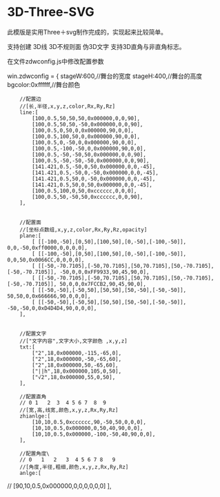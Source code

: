 # 3D-Three-SVG
此模版是实用Three＋svg制作完成的，实现起来比较简单。

支持创建 3D线  3D不规则面   伪3D文字  支持3D直角与非直角标志。

在文件zdwconfig.js中修改配置参数

win.zdwconfig = {
		stageW:600,//舞台的宽度
		stageH:400,//舞台的高度
		bgcolor:0xffffff,//舞台颜色
		
		//配置边
		//[长,半径,x,y,z,color,Rx,Ry,Rz]
		line:[
			[100,0.5,50,50,50,0x000000,0,0,90],
			[100,0.5,50,50,-50,0x000000,0,0,90],
			[100,0.5,0,50,0,0x000000,90,0,0],
			[100,0.5,100,50,0,0x000000,90,0,0],
			[100,0.5,0,-50,0,0x000000,90,0,0],
			[100,0.5,-100,-50,0,0x000000,90,0,0],
			[100,0.5,-50,-50,50,0x000000,0,0,90],
			[100,0.5,-50,-50,-50,0x000000,0,0,90],
			[141.421,0.5,-50,0,50,0x000000,0,0,-45],
			[141.421,0.5,-50,0,-50,0x000000,0,0,-45],
			[141.421,0.5,50,0,-50,0x000000,0,0,-45],
			[141.421,0.5,50,0,50,0x000000,0,0,-45],
			[100,0.5,100,0,50,0xcccccc,0,0,0],
			[100,0.5,50,-50,50,0xcccccc,0,0,90],
		],
		
		
		//配置面
		//[坐标点数组,x,y,z,color,Rx,Ry,Rz,opacity]
		plane:[
			[ [[-100,-50],[0,50],[100,50],[0,-50],[-100,-50]], 0,0,-50,0xff0000,0,0,0,0],
			[ [[-100,-50],[0,50],[100,50],[0,-50],[-100,-50]], 0,0,50,0x0066CC,0,0,0,0],
			[ [[-50,-70.7105],[-50,70.7105],[50,70.7105],[50,-70.7105],[-50,-70.7105]], -50,0,0,0xFF9933,90,45,90,0],
			[ [[-50,-70.7105],[-50,70.7105],[50,70.7105],[50,-70.7105],[-50,-70.7105]], 50,0,0,0x7FCCB2,90,45,90,0],
			[ [[-50,-50],[-50,50],[50,50],[50,-50],[-50,-50]], 50,50,0,0x666666,90,0,0,0],
			[ [[-50,-50],[-50,50],[50,50],[50,-50],[-50,-50]], -50,-50,0,0xD4D4D4,90,0,0,0],
		],
		
		
		//配置文字
		//["文字内容",文字大小,文字颜色 ,x,y,z]
		txt:[
			["2",18,0x000000,-115,-65,0],
			["2",18,0x000000,-50,-65,60],
			["2",18,0x000000,50,-65,60],
			["||h",18,0x000000,105,0,50],
			["√2",18,0x000000,55,0,50],
		],
		
		//配置直角
		// 0 1   2  3  4 5 6 7  8  9
		//[宽,高,线宽,颜色,x,y,z,Rx,Ry,Rz]
		zhianlge:[
			[10,10,0.5,0xcccccc,90,-50,50,0,0,0],
			[10,10,0.5,0x000000,0,50,40,90,0,0],
			[10,10,0.5,0x000000,-100,-50,40,90,0,0],
		],
		
		//配置角度\
		// 0   1   2   3  4 5 6 7 8   9
		//[角度,半径,粗细,颜色,x,y,z,Rx,Ry,Rz]
		anlge:[
//			[90,10,0.5,0x000000,0,0,0,0,0,0]
		],
